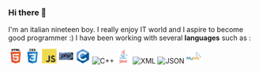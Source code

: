 ### Hi there 👋

<!--
**BiriHub/BiriHub** is a ✨ _special_ ✨ repository because its `README.md` (this file) appears on your GitHub profile.

Here are some ideas to get you started:

- 🔭 I’m currently working on ...
- 🌱 I’m currently learning ...
- 👯 I’m looking to collaborate on ...
- 🤔 I’m looking for help with ...
- 💬 Ask me about ...
- 📫 How to reach me: ...
- 😄 Pronouns: ...
- ⚡ Fun fact: ...
-->

I'm an italian nineteen boy. I really enjoy IT world and I aspire to become good programmer :)
I have been working with several **languages** such as :
<div float="left">
  <img src="https://github.com/devicons/devicon/blob/master/icons/html5/html5-original-wordmark.svg" width="30" alt="HTML 5"/>
  <img src="https://github.com/devicons/devicon/blob/master/icons/css3/css3-original-wordmark.svg" width="30" alt="Css 3"/>
  <img src="https://github.com/devicons/devicon/blob/master/icons/javascript/javascript-original.svg" width="30" alt="Javascript"/>
  <img src="https://github.com/devicons/devicon/blob/master/icons/php/php-original.svg" width="30" alt="Php" />
  <img src="https://github.com/devicons/devicon/blob/master/icons/c/c-original.svg" width="30" alt="C"/>
  <img src="https://user-images.githubusercontent.com/42747200/46140125-da084900-c26d-11e8-8ea7-c45ae6306309.png" width="30" alt="C++"/>
  <img src="https://github.com/devicons/devicon/blob/master/icons/java/java-original-wordmark.svg" width="30" alt="Java"/>
  <img src="https://iconscout.com/icon/xml-file-2330558" width="30" alt="XML"/>
  <img src="https://upload.wikimedia.org/wikipedia/commons/c/c9/JSON_vector_logo.svg" width="30" alt="JSON"/>
  <img src="https://github.com/devicons/devicon/blob/master/icons/mysql/mysql-original-wordmark.svg" width="30" alt="MySQL"/>
</div>


